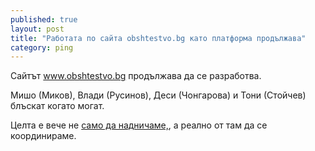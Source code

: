 ```yaml
---
published: true
layout: post
title: "Работата по сайта obshtestvo.bg като платформа продължава"
category: ping
---
```


Сайтът www.obshtestvo.bg продължава да се разработва.

Мишо (Миков), Влади (Русинов), Деси (Чонгарова) и Тони (Стойчев) блъскат когато могат.

Целта е вече не [само да надничаме,](https://status.obshtestvo.bg/milestone/2014/07/15/stranica-za-vruzka-mezhdu-horata.html), а реално от там да се координираме.

